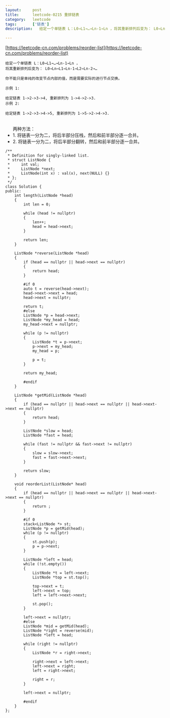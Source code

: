 ```yaml
---
layout:     post
title:      leetcode-0215 重排链表
category:   leetcode
tags:       ['链表']
description:   给定一个单链表 L：L0→L1→…→Ln-1→Ln ，将其重新排列后变为： L0→Ln→L1→Ln-1→L2→Ln-2→...

---
```


[https://leetcode-cn.com/problems/reorder-list](https://leetcode-cn.com/problems/reorder-list)

    给定一个单链表 L：L0→L1→…→Ln-1→Ln ，
    将其重新排列后变为： L0→Ln→L1→Ln-1→L2→Ln-2→…
    
    你不能只是单纯的改变节点内部的值，而是需要实际的进行节点交换。
    
    示例 1:
    
    给定链表 1->2->3->4, 重新排列为 1->4->2->3.
    示例 2:
    
    给定链表 1->2->3->4->5, 重新排列为 1->5->2->4->3.
  
  <ul>
  </br>
  两种方法：
 	<li>1. 将链表一分为二，将后半部分压栈，然后和前半部分逐一合并。</li>
	<li>2. 将链表一分为二，将后半部分翻转，然后和前半部分逐一合并。</li>
  </ul>

    /**
     * Definition for singly-linked list.
     * struct ListNode {
     *     int val;
     *     ListNode *next;
     *     ListNode(int x) : val(x), next(NULL) {}
     * };
     */
    class Solution {
    public:
        int length(ListNode *head)
        {
            int len = 0;
            
            while (head != nullptr)
            {
                len++;
                head = head->next;
            }
            
            return len;
        }
        
        ListNode *reverse(ListNode *head)
        {
            if (head == nullptr || head->next == nullptr)
            {
                return head;
            }
            
            #if 0
            auto t = reverse(head->next);
            head->next->next = head;
            head->next = nullptr;
            
            return t;
            #else
            ListNode *p = head->next;
            ListNode *my_head = head;
            my_head->next = nullptr;
            
            while (p != nullptr)
            {
                ListNode *t = p->next;
                p->next = my_head;
                my_head = p;
                
                p = t;
            }
            
            return my_head;
            
            #endif
        }
        
        ListNode *getMid(ListNode *head)
        {
            if (head == nullptr || head->next == nullptr || head->next->next == nullptr)
            {
                return head;
            }
            
            ListNode *slow = head;
            ListNode *fast = head;
            
            while (fast != nullptr && fast->next != nullptr)
            {
                slow = slow->next;
                fast = fast->next->next;
            }
            
            return slow;
        }
        
        void reorderList(ListNode* head) 
        {
            if (head == nullptr || head->next == nullptr || head->next->next == nullptr)
            {
                return ;
            }
            
            #if 0
            stack<ListNode *> st;
            ListNode *p = getMid(head);
            while (p != nullptr)
            {
                st.push(p);
                p = p->next;
            }
            
            ListNode *left = head;
            while (!st.empty())
            {
                ListNode *t = left->next;
                ListNode *top = st.top();
                
                top->next = t;
                left->next = top;
                left = left->next->next;
                
                st.pop();
            }
            
            left->next = nullptr;
            #else
            ListNode *mid = getMid(head);
            ListNode *right = reverse(mid);
            ListNode *left = head;
            
            while (right != nullptr)
            {
                ListNode *r = right->next;
                
                right->next = left->next;
                left->next = right;
                left = right->next;
                
                right = r;
            }
            
            left->next = nullptr;
            
            #endif
        }
    };
